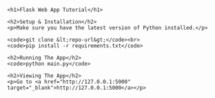 <!DOCTYPE html>
<html lang="en">
<head>
    <meta charset="UTF-8">
    <meta name="viewport" content="width=device-width, initial-scale=1.0">
    <title>Flask Web App Tutorial</title>
</head>
<body>

    <h1>Flask Web App Tutorial</h1>

    <h2>Setup & Installation</h2>
    <p>Make sure you have the latest version of Python installed.</p>

    <code>git clone &lt;repo-url&gt;</code><br>
    <code>pip install -r requirements.txt</code>

    <h2>Running The App</h2>
    <code>python main.py</code>

    <h2>Viewing The App</h2>
    <p>Go to <a href="http://127.0.0.1:5000" target="_blank">http://127.0.0.1:5000</a></p>

</body>
</html>
